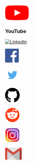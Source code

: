 <a href="https://www.youtube.com/channel/UC5TCo8gN5fILJ2sojGcOpxA"><img src="youtube_social_icon_red.png" alt="YouTube" align="bottom" height="48" width="78" ></a><h3>YouTube</h3>

<a href="http://linkedin.com/in/analupadhyay1998"><img src="Linkedin-Logo-2003–2011.png" alt="LinkedIn" align="bottom" height="55" width="100" ></a> 

<a href="https://www.facebook.com/InnovationbyAnalupadhyay/"><img src="584ac2d03ac3a570f94a666d.png" alt="Facebook" align="bottom" height="45" width="45" ></a> 

<a href="https://twitter.com/InnovationInyou"><img src="580b57fcd9996e24bc43c53e.png" alt="Twitter" align="bottom" height="48" width="48" ></a>

<a href="https://github.com/InnovationInyou"><img src="25231.png" alt="github" align="bottom" height="48" width="48" ></a>

<a href="https://www.reddit.com/u/Creativeinsaan/?utm_source=share&utm_medium=ios_app&utm_name=iossmf"><img src="iDdntscPf-nfWKqzHRGFmhVxZm4hZgaKe5oyFws-yzA.png" alt="reddit" align="bottom" height="48" width="48" ></a>

<a href="https://instagram.com/innovationin_you?igshid=1fkp8yasn425p"><img src="7172161b580470deb78078669236d2c1.jpg" alt="Instagram" align="bottom" height="48" width="48" ></a>

<a href="mailto:innovationinyou06@gmail.com"><img src="5847fafdcef1014c0b5e48ce.png" alt="Instagram" align="bottom" height="40" width="55" ></a> 
